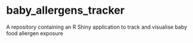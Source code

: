 # baby_allergens_tracker
A repository containing an R Shiny application to track and visualise baby food allergen exposure
